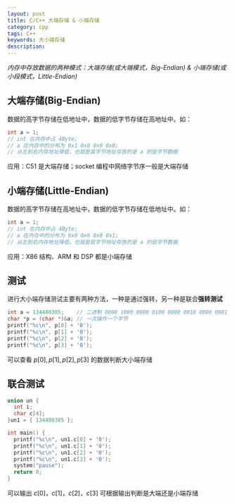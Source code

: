 ```yaml
---
layout: post
title: C/C++ 大端存储 & 小端存储
category: cpp
tags: C++
keywords: 大小端存储
description:
---
```


*内存中存放数据的两种模式：大端存储(或大端模式，Big-Endian) & 小端存储(或小段模式，Little-Endian)*

## 大端存储(Big-Endian)

数据的高字节存储在低地址中，数据的低字节存储在高地址中。如：

```cpp
int a = 1;
// int 在内存中占 4Byte;
// a 在内存中的分布为 0x1 0x0 0x0 0x0;
// 从左到右内存地址降低，也就是高字节地址存放的是 a 的低字节数据
```

应用：C51 是大端存储；socket 编程中网络字节序一般是大端存储

## 小端存储(Little-Endian)

数据的高字节存储在高地址中，数据的低字节存储在低地址中。如：

```cpp
int a = 1;
// int 在内存中占 4Byte;
// a 在内存中的分布为 0x0 0x0 0x0 0x1;
// 从左到右内存地址降低，也就是低字节地址存放的是 a 的低字节数据
```

应用：X86 结构、ARM 和 DSP 都是小端存储

## 测试

进行大小端存储测试主要有两种方法，一种是通过强转，另一种是联合**强转测试**

```cpp
int a = 134480385;    // 二进制 0000 1000 0000 0100 0000 0010 0000 0001
char *p = (char *)&a; // 一次操作一个字节
printf("%c\n", p[0] + '0');
printf("%c\n", p[1] + '0');
printf("%c\n", p[2] + '0');
printf("%c\n", p[3] + '0');
```

可以查看 $p[0], p[1], p[2], p[3]$ 的数据判断大小端存储

## 联合测试

```cpp
union un {
  int i;
  char c[4];
}un1 = { 134480385 };

int main() {
  printf("%c\n", un1.c[0] + '0');
  printf("%c\n", un1.c[1] + '0');
  printf("%c\n", un1.c[2] + '0');
  printf("%c\n", un1.c[3] + '0');
  system("pause");
  return 0;
}
```

可以输出 $c[0]，c[1]，c[2]，c[3]$ 可根据输出判断是大端还是小端存储